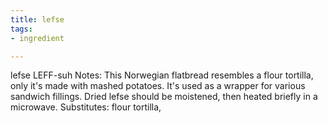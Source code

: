 ```yaml
---
title: lefse
tags:
- ingredient

---
```

lefse LEFF-suh Notes: This Norwegian flatbread resembles a flour tortilla, only it's made with mashed potatoes. It's used as a wrapper for various sandwich fillings. Dried lefse should be moistened, then heated briefly in a microwave. Substitutes: flour tortilla,
